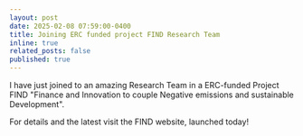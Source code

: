 ```yaml
---
layout: post
date: 2025-02-08 07:59:00-0400
title: Joining ERC funded project FIND Research Team
inline: true
related_posts: false
published: true
---
```


I have just joined to an amazing Research Team in a ERC-funded Project FIND "Finance and Innovation to couple Negative emissions and sustainable Development".

For details and the latest visit the FIND website, launched today!
